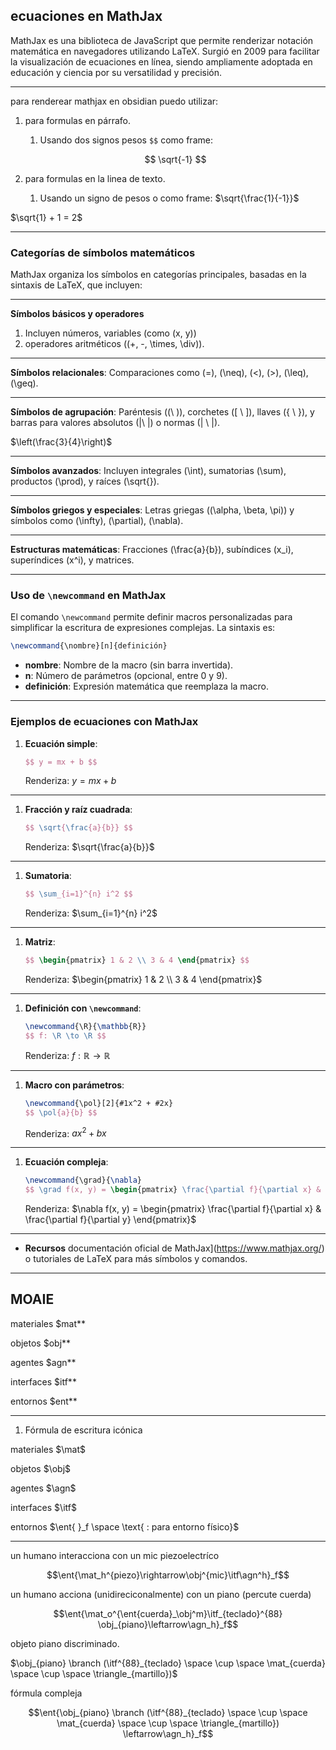 
## ecuaciones en MathJax

MathJax es una biblioteca de JavaScript que permite renderizar notación matemática en navegadores utilizando LaTeX. Surgió en 2009 para facilitar la visualización de ecuaciones en línea, siendo ampliamente adoptada en educación y ciencia por su versatilidad y precisión.

---

para renderear mathjax en obsidian puedo utilizar:

1.  para formulas en párrafo. 
	1. Usando dos signos pesos  `$$` como frame:

	$$ \sqrt{-1} $$ 

3. para formulas en la linea de texto. 
	1. Usando un signo de pesos o  como frame:
$\sqrt{\frac{1}{-1}}$

$\sqrt{1} + 1 = 2$





---

### Categorías de símbolos matemáticos

MathJax organiza los símbolos en categorías principales, basadas en la sintaxis de LaTeX, que incluyen:

---

**Símbolos básicos y operadores**
1. Incluyen números, variables (como \(x, y\))
2. operadores aritméticos (\(+, -, \times, \div\)).


---

**Símbolos relacionales**: Comparaciones como \(=\), \(\neq\), \(<\), \(>\), \(\leq\), \(\geq\).

---

**Símbolos de agrupación**: Paréntesis \((\ )\), corchetes \([ \ ]\), llaves \(\{ \ \}\), y barras para valores absolutos \(|\ |\) o normas \(\| \ \|\).

$\left(\frac{3}{4}\right)$


---

**Símbolos avanzados**: Incluyen integrales \(\int\), sumatorias \(\sum\), productos \(\prod\), y raíces \(\sqrt{}\).

---

**Símbolos griegos y especiales**: Letras griegas (\(\alpha, \beta, \pi\)) y símbolos como \(\infty\), \(\partial\), \(\nabla\).

---

**Estructuras matemáticas**: Fracciones \(\frac{a}{b}\), subíndices \(x_i\), superíndices \(x^i\), y matrices.

---


### Uso de `\newcommand` en MathJax

El comando `\newcommand` permite definir macros personalizadas para simplificar la escritura de expresiones complejas. La sintaxis es:

```latex
\newcommand{\nombre}[n]{definición}
```


- **nombre**: Nombre de la macro (sin barra invertida).
- **n**: Número de parámetros (opcional, entre 0 y 9).
- **definición**: Expresión matemática que reemplaza la macro.


---

### Ejemplos de ecuaciones con MathJax

1. **Ecuación simple**:
   ```latex
   $$ y = mx + b $$
   ```
   Renderiza: $y = mx + b$

---

1. **Fracción y raíz cuadrada**:
   ```latex
   $$ \sqrt{\frac{a}{b}} $$
   ```
   Renderiza: $\sqrt{\frac{a}{b}}$

---

1. **Sumatoria**:
   ```latex
   $$ \sum_{i=1}^{n} i^2 $$
   ```
   Renderiza: $\sum_{i=1}^{n} i^2$

---

1. **Matriz**:
   ```latex
   $$ \begin{pmatrix} 1 & 2 \\ 3 & 4 \end{pmatrix} $$
   ```
   Renderiza: $\begin{pmatrix} 1 & 2 \\ 3 & 4 \end{pmatrix}$

---

1. **Definición con `\newcommand`**:
   ```latex
   \newcommand{\R}{\mathbb{R}}
   $$ f: \R \to \R $$
   ```
   Renderiza: $f: \mathbb{R} \to \mathbb{R}$

---

1. **Macro con parámetros**:
   ```latex
   \newcommand{\pol}[2]{#1x^2 + #2x}
   $$ \pol{a}{b} $$
   ```
   Renderiza: $ax^2 + bx$

---

1. **Ecuación compleja**:
   ```latex
   \newcommand{\grad}{\nabla}
   $$ \grad f(x, y) = \begin{pmatrix} \frac{\partial f}{\partial x} & \frac{\partial f}{\partial y} \end{pmatrix} $$
   ```
   Renderiza: $\nabla f(x, y) = \begin{pmatrix} \frac{\partial f}{\partial x} & \frac{\partial f}{\partial y} \end{pmatrix}$

---

- **Recursos** documentación oficial de MathJax](https://www.mathjax.org/) o tutoriales de LaTeX para más símbolos y comandos.

---

## MOAIE

materiales $mat**

objetos $obj**

agentes $agn**

interfaces $itf**

entornos $ent**


---

1. Fórmula de escritura icónica

$$
\newcommand{\mat}{\blacksquare}
\newcommand{\obj}{\blacklozenge}
\newcommand{\agn}{\bullet}
\newcommand{\itf}{\leftrightarrow}
\newcommand{\ent}[1]{\boxed{#1}}
\newcommand{\branch}{\twoheadrightarrow}
$$


materiales $\mat$

objetos $\obj$

agentes $\agn$

interfaces $\itf$

entornos $\ent{  }_f \space  \text{ : para entorno físico}$

---


un humano interacciona con un mic piezoelectríco 

$$\ent{\mat_h^{piezo}\rightarrow\obj^{mic}\itf\agn^h}_f$$

un humano acciona (unidireciconalmente) con un piano (percute cuerda)

$$\ent{\mat_o^{\ent{cuerda}_\obj^m}\itf_{teclado}^{88} \obj_{piano}\leftarrow\agn_h}_f$$


objeto piano discriminado.

$\obj_{piano} \branch (\itf^{88}_{teclado} \space \cup \space \mat_{cuerda} \space \cup \space \triangle_{martillo})$


fórmula compleja

$$\ent{\obj_{piano} \branch (\itf^{88}_{teclado} \space \cup \space \mat_{cuerda} \space \cup \space \triangle_{martillo}) \leftarrow\agn_h}_f$$
